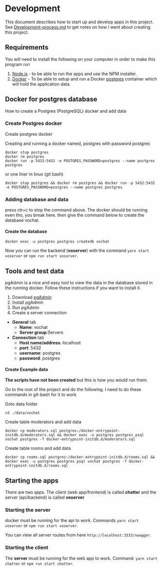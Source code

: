 # Development
This document describes how to start up and develop apps in this project.
See [Development-process.md](Development-process.md) to get notes on how I went about creating this project.

## Requirements
You will need to install the following on your computer in order to make this program run
  1. [Node.js] - to be able to run the apps and use the NPM installer.
  2. [Docker] - To be able to setup and run a Docker [postgres] container which will hold the application data.


## Docker for postgres database
How to create a Postgres (PostgreSQL) docker and add data

### Create Postgres docker
Create postgres docker

Creating and running a docker named, postgres with password postgres
```
docker stop postgres
docker rm postgres
docker run -p 5432:5432 -e POSTGRES_PASSWORD=postgres --name postgres postgres
```

or one liner in linux (git bash)
```
docker stop postgres && docker rm postgres && docker run -p 5432:5432 -e POSTGRES_PASSWORD=postgres --name postgres postgres
```

### Adding database and data

press ctr+c to stop the command above.  The docker should be running even tho, you break here.
then give the command below to create the database vochat.
#### Create the database
```
docker exec -u postgres postgres createdb vochat
```
Now you can run the backend (**voserver**) with the command `yarn start voserver` or `npm run start voserver`.

## Tools and test data
pgAdmin is a nice and easy tool to view the data in the database stored in the running docker. 
Follow these instructions if you want to install it.

1. Download [pgAdmin](https://www.pgadmin.org/download/) 
2. Install pgAdmin
3. Run pgAdmin
3. Create a server connection
  - **General** tab
    - **Name**: vochat
    - **Server group**:Servers
  - **Connection** tab
    - **Host name/address**: localhost
    - **port**: 5432
    - **username**: postgres
    - **password**: postgres


#### Create Example data

**The scripts have not been created** but this is how you would run them.

Go to the root of the project and do the following.
I need to do these commands in git-bash for it to work

Goto data folder
```
cd ./data/vochat
```

Create table moderators and add data
```
docker cp moderators.sql postgres:/docker-entrypoint-initdb.d/moderators.sql && docker exec -u postgres postgres psql vochat postgres -f docker-entrypoint-initdb.d/moderators.sql
```

Create table rooms and add data
```
docker cp rooms.sql postgres:/docker-entrypoint-initdb.d/rooms.sql && docker exec -u postgres postgres psql vochat postgres -f docker-entrypoint-initdb.d/rooms.sql
```

## Starting the apps
There are two apps.  The client (web app/frontend) is called **chatter** and the 
server (api/backend) is called **voserver**

### Starting the server
docker must be running for the api to work.
Commands `yarn start voserver` or `npm run start voserver`.

You can view all server routes from here `http://localhost:3333/swagger`.

### Starting the client
The **server** must be running for the web app to work.
Command: `yarn start chatter` or `npm run start chatter`.



[Node.js]:https://nodejs.org
[Docker]:https://www.docker.com/get-started
[postgres]:https://www.postgresql.org/